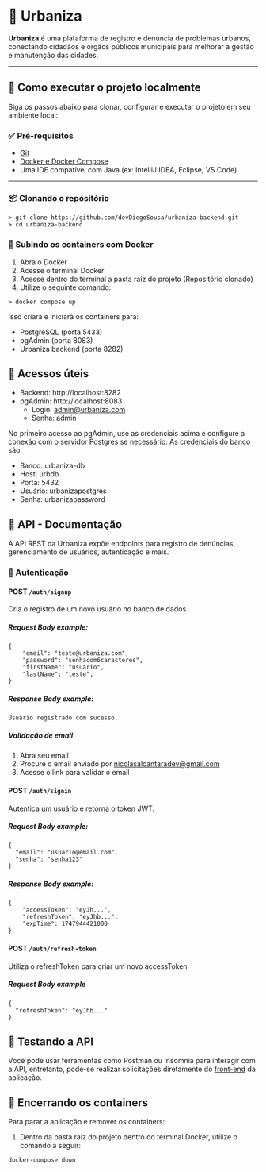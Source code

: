 # 🌆 Urbaniza

**Urbaniza** é uma plataforma de registro e denúncia de problemas urbanos, conectando cidadãos e órgãos públicos municipais para melhorar a gestão e manutenção das cidades.

---

## 🚀 Como executar o projeto localmente

Siga os passos abaixo para clonar, configurar e executar o projeto em seu ambiente local:

### ✅ Pré-requisitos

- [Git](https://git-scm.com/)
- [Docker e Docker Compose](https://docs.docker.com/get-docker/)
- Uma IDE compatível com Java (ex: IntelliJ IDEA, Eclipse, VS Code)

---

### 📦 Clonando o repositório

```
> git clone https://github.com/devDiegoSousa/urbaniza-backend.git
> cd urbaniza-backend
```

### 🐳 Subindo os containers com Docker
1. Abra o Docker
2. Acesse o terminal Docker
3. Acesse dentro do terminal a pasta raiz do projeto (Repositório clonado)
4. Utilize o seguinte comando:

```
> docker compose up
```

Isso criará e iniciará os containers para:
- PostgreSQL (porta 5433)
- pgAdmin (porta 8083)
- Urbaniza backend (porta 8282)

## 📂 Acessos úteis

- Backend: http://localhost:8282
- pgAdmin: http://localhost:8083
    - Login: admin@urbaniza.com
    - Senha: admin

No primeiro acesso ao pgAdmin, use as credenciais acima e configure a conexão com o servidor Postgres se necessário.
As credenciais do banco são:
- Banco: urbaniza-db
- Host: urbdb
- Porta: 5432
- Usuário: urbanizapostgres
- Senha: urbanizapassword


## 📘 API - Documentação

A API REST da Urbaniza expõe endpoints para registro de denúncias, gerenciamento de usuários, autenticação e mais.

### 🔐 Autenticação

#### POST `/auth/signup`
Cria o registro de um novo usuário no banco de dados

##### Request Body example:
```
{
    "email": "teste@urbaniza.com",
    "password": "senhacom6caracteres",
    "firstName": "usuário",
    "lastName": "teste",
}
```
##### Response Body example:

    Usuário registrado com sucesso.

##### Validação de email
1. Abra seu email
2. Procure o email enviado por nicolasalcantaradev@gmail.com
3. Acesse o link para validar o email

#### POST `/auth/signin`
Autentica um usuário e retorna o token JWT.

##### Request Body example:
```    
{
  "email": "usuario@email.com",
  "senha": "senha123"
}
```

##### Response Body example:
```
{
    "accessToken": "eyJh...",
    "refreshToken": "eyJhb...",
    "expTime": 1747944421000
}
```

#### POST `/auth/refresh-token`
Utiliza o refreshToken para criar um novo accessToken

##### Request Body example

```
{
  "refreshToken": "eyJhb..."
}
```

## 🧪 Testando a API
Você pode usar ferramentas como Postman ou Insomnia para interagir com a API, entretanto, pode-se realizar solicitações diretamente do [front-end](https://github.com/devDiegoSousa/urbaniza-frontend) da aplicação.

## 🧹 Encerrando os containers
Para parar a aplicação e remover os containers:

1. Dentro da pasta raiz do projeto dentro do terminal Docker, utilize o comando a seguir:
```
docker-compose down
```
